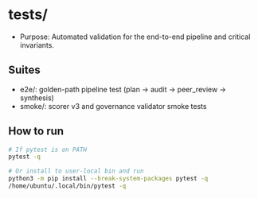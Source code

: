# tests/

- Purpose: Automated validation for the end-to-end pipeline and critical invariants.

## Suites
- e2e/: golden-path pipeline test (plan → audit → peer_review → synthesis)
- smoke/: scorer v3 and governance validator smoke tests

## How to run
```bash
# If pytest is on PATH
pytest -q

# Or install to user-local bin and run
python3 -m pip install --break-system-packages pytest -q
/home/ubuntu/.local/bin/pytest -q
```